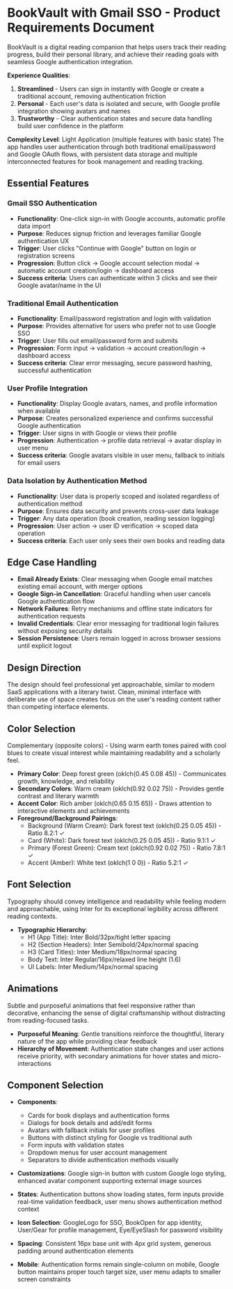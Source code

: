 # BookVault with Gmail SSO - Product Requirements Document

BookVault is a digital reading companion that helps users track their reading progress, build their personal library, and achieve their reading goals with seamless Google authentication integration.

**Experience Qualities**:
1. **Streamlined** - Users can sign in instantly with Google or create a traditional account, removing authentication friction
2. **Personal** - Each user's data is isolated and secure, with Google profile integration showing avatars and names  
3. **Trustworthy** - Clear authentication states and secure data handling build user confidence in the platform

**Complexity Level**: Light Application (multiple features with basic state)
The app handles user authentication through both traditional email/password and Google OAuth flows, with persistent data storage and multiple interconnected features for book management and reading tracking.

## Essential Features

### Gmail SSO Authentication
- **Functionality**: One-click sign-in with Google accounts, automatic profile data import
- **Purpose**: Reduces signup friction and leverages familiar Google authentication UX
- **Trigger**: User clicks "Continue with Google" button on login or registration screens
- **Progression**: Button click → Google account selection modal → automatic account creation/login → dashboard access
- **Success criteria**: Users can authenticate within 3 clicks and see their Google avatar/name in the UI

### Traditional Email Authentication  
- **Functionality**: Email/password registration and login with validation
- **Purpose**: Provides alternative for users who prefer not to use Google SSO
- **Trigger**: User fills out email/password form and submits
- **Progression**: Form input → validation → account creation/login → dashboard access
- **Success criteria**: Clear error messaging, secure password hashing, successful authentication

### User Profile Integration
- **Functionality**: Display Google avatars, names, and profile information when available
- **Purpose**: Creates personalized experience and confirms successful Google authentication
- **Trigger**: User signs in with Google or views their profile
- **Progression**: Authentication → profile data retrieval → avatar display in user menu
- **Success criteria**: Google avatars visible in user menu, fallback to initials for email users

### Data Isolation by Authentication Method
- **Functionality**: User data is properly scoped and isolated regardless of authentication method
- **Purpose**: Ensures data security and prevents cross-user data leakage  
- **Trigger**: Any data operation (book creation, reading session logging)
- **Progression**: User action → user ID verification → scoped data operation
- **Success criteria**: Each user only sees their own books and reading data

## Edge Case Handling

- **Email Already Exists**: Clear messaging when Google email matches existing email account, with merger options
- **Google Sign-in Cancellation**: Graceful handling when user cancels Google authentication flow
- **Network Failures**: Retry mechanisms and offline state indicators for authentication requests
- **Invalid Credentials**: Clear error messaging for traditional login failures without exposing security details
- **Session Persistence**: Users remain logged in across browser sessions until explicit logout

## Design Direction

The design should feel professional yet approachable, similar to modern SaaS applications with a literary twist. Clean, minimal interface with deliberate use of space creates focus on the user's reading content rather than competing interface elements.

## Color Selection

Complementary (opposite colors) - Using warm earth tones paired with cool blues to create visual interest while maintaining readability and a scholarly feel.

- **Primary Color**: Deep forest green (oklch(0.45 0.08 45)) - Communicates growth, knowledge, and reliability
- **Secondary Colors**: Warm cream (oklch(0.92 0.02 75)) - Provides gentle contrast and literary warmth
- **Accent Color**: Rich amber (oklch(0.65 0.15 65)) - Draws attention to interactive elements and achievements  
- **Foreground/Background Pairings**:
  - Background (Warm Cream): Dark forest text (oklch(0.25 0.05 45)) - Ratio 8.2:1 ✓
  - Card (White): Dark forest text (oklch(0.25 0.05 45)) - Ratio 9.1:1 ✓  
  - Primary (Forest Green): Cream text (oklch(0.92 0.02 75)) - Ratio 7.8:1 ✓
  - Accent (Amber): White text (oklch(1 0 0)) - Ratio 5.2:1 ✓

## Font Selection

Typography should convey intelligence and readability while feeling modern and approachable, using Inter for its exceptional legibility across different reading contexts.

- **Typographic Hierarchy**:
  - H1 (App Title): Inter Bold/32px/tight letter spacing
  - H2 (Section Headers): Inter Semibold/24px/normal spacing  
  - H3 (Card Titles): Inter Medium/18px/normal spacing
  - Body Text: Inter Regular/16px/relaxed line height (1.6)
  - UI Labels: Inter Medium/14px/normal spacing

## Animations

Subtle and purposeful animations that feel responsive rather than decorative, enhancing the sense of digital craftsmanship without distracting from reading-focused tasks.

- **Purposeful Meaning**: Gentle transitions reinforce the thoughtful, literary nature of the app while providing clear feedback
- **Hierarchy of Movement**: Authentication state changes and user actions receive priority, with secondary animations for hover states and micro-interactions

## Component Selection

- **Components**: 
  - Cards for book displays and authentication forms
  - Dialogs for book details and add/edit forms
  - Avatars with fallback initials for user profiles
  - Buttons with distinct styling for Google vs traditional auth
  - Form inputs with validation states
  - Dropdown menus for user account management
  - Separators to divide authentication methods visually

- **Customizations**: Google sign-in button with custom Google logo styling, enhanced avatar component supporting external image sources

- **States**: Authentication buttons show loading states, form inputs provide real-time validation feedback, user menu shows authentication method context

- **Icon Selection**: GoogleLogo for SSO, BookOpen for app identity, User/Gear for profile management, Eye/EyeSlash for password visibility

- **Spacing**: Consistent 16px base unit with 4px grid system, generous padding around authentication elements

- **Mobile**: Authentication forms remain single-column on mobile, Google button maintains proper touch target size, user menu adapts to smaller screen constraints
